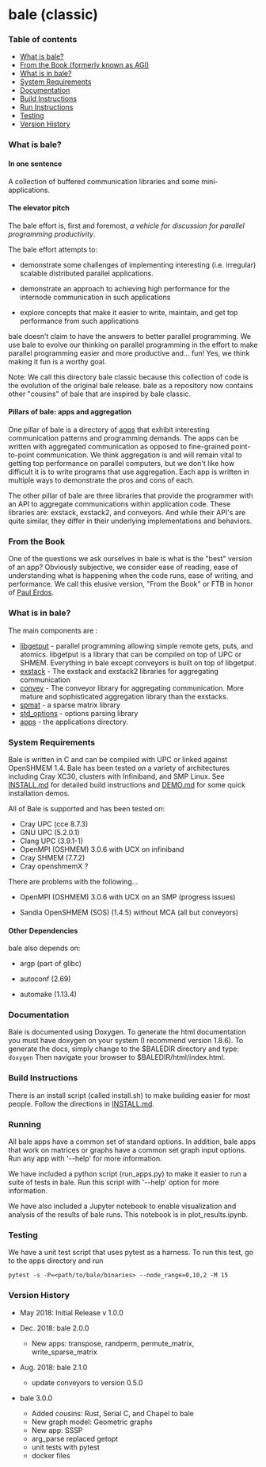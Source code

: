# bale (classic)

### Table of contents

* [What is bale?](#What-is-bale)
* [From the Book (formerly known as AGI)](#From-the-Book)
* [What is in bale?](#What-is-in-bale)
* [System Requirements](#System-Requirements)
* [Documentation](#Documentation)
* [Build Instructions](#Build-Instructions)
* [Run Instructions](#Running)
* [Testing](#Testing)
* [Version History](#Version-History)

### What is bale?

#### In one sentence
A collection of buffered communication libraries and some mini-applications.

#### The elevator pitch

The bale effort is, first and foremost, *a vehicle for discussion for parallel programming productivity*.  

The bale effort attempts to:

- demonstrate some challenges of implementing interesting (i.e. irregular) scalable distributed parallel applications.

- demonstrate an approach to achieving high performance for the internode communication in such applications

- explore concepts that make it easier to write, maintain, and get top performance from such applications


bale doesn’t claim to have the answers to better parallel programming. We use bale to evolve our thinking on parallel programming in the effort to make parallel programming easier and more productive and… fun! Yes, we think making it fun is a worthy goal. 

Note: We call this directory bale classic because this collection of code is the evolution of the original bale release. bale as a repository now contains other "cousins" of bale that are inspired by bale classic.

#### Pillars of bale: apps and aggregation

One pillar of bale is a directory of [apps](apps/README.md) that exhibit interesting communication patterns and programming demands. The apps can be written with aggregated communication as opposed to fine-grained point-to-point communication. We think aggregation is and will remain vital to getting top performance on parallel computers, but we don't like how difficult it is to write programs that use aggregation. Each app is written in multiple ways to demonstrate the pros and cons of each. 

The other pillar of bale are three libraries that provide the programmer with an API to aggregate communications within application code. These libraries are: exstack, exstack2, and conveyors. And while their API's are quite similar, they differ in their underlying implementations and behaviors.

### From the Book

One of the questions we ask ourselves in bale is what is the "best" version of an app? Obviously subjective, we consider ease of reading, ease of understanding what is happening when the code runs, ease of writing, and performance. We call this elusive version, "From the Book" or FTB in honor of [Paul Erdos](https://en.wikipedia.org/wiki/Proofs_from_THE_BOOK).

### What is in bale?

The main components are :

- [libgetput](libgetput/README.md)  - parallel programming allowing simple remote gets, puts, and atomics. libgetput is a library that can be compiled on top of UPC or SHMEM. Everything in bale except conveyors is built on top of libgetput.
- [exstack](exstack/README.md)   - The exstack and exstack2 libraries for aggregating communication
- [convey](convey/README.md) - The conveyor library for aggregating communication. More mature and sophisticated aggregation library than the exstacks.
- [spmat](spmat/README.md)  -  a sparse matrix library
- [std_options](std_options/README.md) - options parsing library
- [apps](apps/README.md)  -  the applications directory.

### System Requirements
Bale is written in C and can be compiled with UPC or linked against OpenSHMEM 1.4. Bale has been tested on a variety of architectures including Cray XC30, clusters with Infiniband, and SMP Linux. See [INSTALL.md](INSTALL.md) for detailed build instructions and [DEMO.md](DEMO.md) for some quick installation demos.

All of Bale is supported and has been tested on:

- Cray UPC (cce 8.7.3)
- GNU UPC (5.2.0.1)
- Clang UPC (3.9.1-1)
- OpenMPI (OSHMEM) 3.0.6 with UCX on infiniband
- Cray SHMEM (7.7.2)
- Cray openshmemX ?

There are problems with the following...
- OpenMPI (OSHMEM) 3.0.6 with UCX on an SMP (progress issues)

- Sandia OpenSHMEM (SOS) (1.4.5) without MCA (all but conveyors)

#### Other Dependencies

bale also depends on:

  - argp (part of glibc)

  - autoconf (2.69)

  - automake (1.13.4)

### Documentation

Bale is documented using Doxygen. To generate the html documentation you must have 
doxygen on your system (I recommend version 1.8.6). To generate the docs, simply change
to the $BALEDIR directory and type:
    `doxygen`
Then navigate your browser to $BALEDIR/html/index.html.

### Build Instructions
There is an install script (called install.sh) to make building easier for most people. Follow the directions in [INSTALL.md](INSTALL.md). 

### Running

All bale apps have a common set of standard options. In addition, bale apps that work on matrices or graphs have a common set graph input options. Run any app with '--help' for more information.

We have included a python script (run_apps.py) to make it easier to run a suite of tests in bale. Run this script with '--help' option for more information.

We have also included a Jupyter notebook to enable visualization and analysis of the results of bale runs. This notebook is in plot_results.ipynb.

### Testing
We have a unit test script that uses pytest as a harness. To run this test, go to
the apps directory and run

    pytest -s -P=<path/to/bale/binaries> --node_range=0,10,2 -M 15

### Version History

* May 2018: Initial Release v 1.0.0 
* Dec. 2018: bale 2.0.0 
  * New apps: transpose, randperm, permute_matrix, write_sparse_matrix

* Aug. 2018: bale 2.1.0 
  * update conveyors to version 0.5.0
* bale 3.0.0
  * Added cousins: Rust, Serial C, and Chapel to bale
  * New graph model: Geometric graphs
  * New app: SSSP
  * arg_parse replaced getopt
  * unit tests with pytest
  * docker files